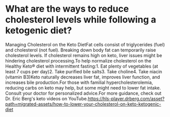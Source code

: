 # What are the ways to reduce cholesterol levels while following a ketogenic diet?

Managing Cholesterol on the Keto DietFat cells consist of triglycerides (fuel) and cholesterol (not fuel). Breaking down body fat can temporarily raise cholesterol levels. If cholesterol remains high on keto, liver issues might be hindering cholesterol processing.To help normalize cholesterol on the Healthy Keto® diet with intermittent fasting:1. Eat plenty of vegetables (at least 7 cups per day)2. Take purified bile salts3. Take choline4. Take niacin (vitamin B3)Keto naturally decreases liver fat, improves liver function, and increases bile production.For those with familial hypercholesterolemia, reducing carbs on keto may help, but some might need to lower fat intake. Consult your doctor for personalized advice.For more guidance, check out Dr. Eric Berg's keto videos on YouTube.https://hls-player.drberg.com/asset?path=migrated-assets/how-to-lower-your-cholesterol-on-keto-ketogenic-diet